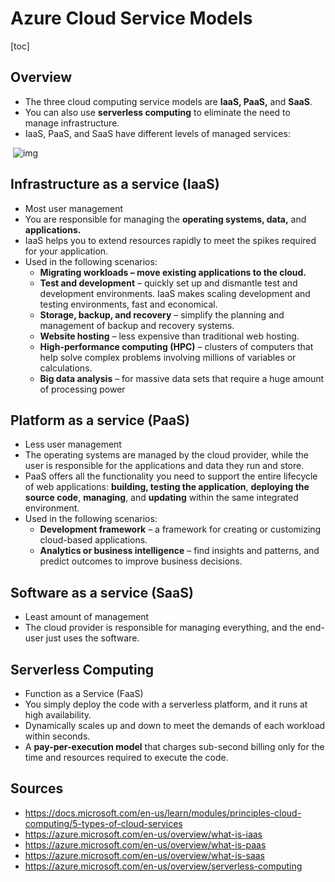 # Azure Cloud Service Models

[toc]

## Overview

- The three cloud computing service models are **IaaS, PaaS,** and **SaaS**.
- You can also use **serverless computing** to eliminate the need to manage infrastructure.
- IaaS, PaaS, and SaaS have different levels of managed services:

​          ![img](https://pocket-image-cache.com//filters:no_upscale()/https%3A%2F%2Fk2y3h8q6.stackpathcdn.com%2Fwp-content%2Fuploads%2F2020%2F08%2Fazure-cloud-service-models.png)                            



## Infrastructure as a service (IaaS)

- Most user management
- You are responsible for managing the **operating systems, data,** and **applications.**
- IaaS helps you to extend resources rapidly to meet the spikes required for your application.
- Used in the following scenarios:
  - **Migrating workloads – move existing applications to the cloud.**
  - **Test and development** – quickly set up and  dismantle test and development environments. IaaS makes scaling  development and testing environments, fast and economical.
  - **Storage, backup, and recovery** – simplify the planning and management of backup and recovery systems.
  - **Website hosting** – less expensive than traditional web hosting.
  - **High-performance computing (HPC)** – clusters of computers that help solve complex problems involving millions of variables or calculations.
  - **Big data analysis** – for massive data sets that require a huge amount of processing power



## Platform as a service (PaaS)

- Less user management
- The operating systems are managed by the cloud provider, while the user is responsible for the applications and data they run and  store.
- PaaS offers all the functionality you need to support the entire lifecycle of web applications: **building, testing the application**, **deploying the source code**, **managing**, and **updating** within the same integrated environment.
- Used in the following scenarios:
  - **Development framework** – a framework for creating or customizing cloud-based applications.
  - **Analytics or business intelligence** – find insights and patterns, and predict outcomes to improve business decisions.



## Software as a service (SaaS)

- Least amount of management
- The cloud provider is responsible for managing everything, and the end-user just uses the software.



## Serverless Computing

- Function as a Service (FaaS)
- You simply deploy the code with a serverless platform, and it runs at high availability.
- Dynamically scales up and down to meet the demands of each workload within seconds.
- A **pay-per-execution model** that charges sub-second billing only for the time and resources required to execute the code.



## Sources

- https://docs.microsoft.com/en-us/learn/modules/principles-cloud-computing/5-types-of-cloud-services   
- https://azure.microsoft.com/en-us/overview/what-is-iaas
- https://azure.microsoft.com/en-us/overview/what-is-paas
- https://azure.microsoft.com/en-us/overview/what-is-saas
- https://azure.microsoft.com/en-us/overview/serverless-computing



